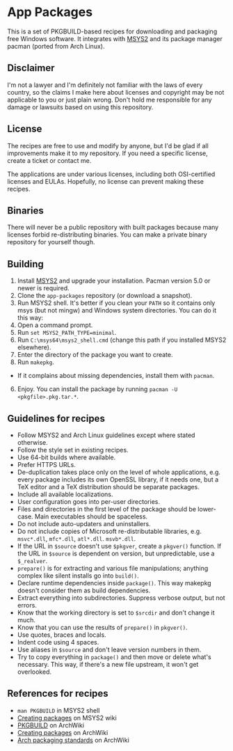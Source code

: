 App Packages
======================

This is a set of PKGBUILD-based recipes for downloading and packaging free Windows software. It integrates with [MSYS2](https://msys2.org) and its package manager pacman (ported from Arch Linux).

Disclaimer
----------

I'm not a lawyer and I'm definitely not familiar with the laws of every country, so the claims I make here about licenses and copyright may be not applicable to you or just plain wrong. Don't hold me responsible for any damage or lawsuits based on using this repository.

License
-------

The recipes are free to use and modify by anyone, but I'd be glad if all improvements make it to my repository. If you need a specific license, create a ticket or contact me.

The applications are under various licenses, including both OSI-certified licenses and EULAs. Hopefully, no license can prevent making these recipes.

Binaries
--------

There will never be a public repository with built packages because many licenses forbid re-distributing binaries. You can make a private binary repository for yourself though.

Building
--------

1. Install [MSYS2](https://msys2.org) and upgrade your installation. Pacman version 5.0 or newer is required.
2. Clone the `app-packages` repository (or download a snapshot).
3. Run MSYS2 shell. It's better if you clean your `PATH` so it contains only msys (but not mingw) and Windows system directories. You can do it this way:
  1. Open a command prompt.
  2. Run `set MSYS2_PATH_TYPE=minimal`.
  3. Run `C:\msys64\msys2_shell.cmd` (change this path if you installed MSYS2 elsewhere).
4. Enter the directory of the package you want to create.
5. Run `makepkg`.
  - If it complains about missing dependencies, install them with `pacman`.
6. Enjoy. You can install the package by running `pacman -U <pkgfile>.pkg.tar.*`.

Guidelines for recipes
----------------------

- Follow MSYS2 and Arch Linux guidelines except where stated otherwise.
- Follow the style set in existing recipes.
- Use 64-bit builds where available.
- Prefer HTTPS URLs.
- De-duplication takes place only on the level of whole applications, e.g. every package includes its own OpenSSL library, if it needs one, but a TeX editor and a TeX distribution should be separate packages.
- Include all available localizations.
- User configuration goes into per-user directories.
- Files and directories in the first level of the package should be lower-case. Main executables should be spaceless.
- Do not include auto-updaters and uninstallers.
- Do not include copies of Microsoft re-distributable libraries, e.g. `msvc*.dll`, `mfc*.dll`, `atl*.dll`. `msvb*.dll`.
- If the URL in `$source` doesn't use `$pkgver`, create a `pkgver()` function. If the URL in `$source` is dependent on version, but unpredictable, use a `$_realver`.
- `prepare()` is for extracting and various file manipulations; anything complex like silent installs go into `build()`.
- Declare runtime dependencies inside `package()`. This way makepkg doesn't consider them as build dependencies.
- Extract everything into subdirectories. Suppress verbose output, but not errors.
- Know that the working directory is set to `$srcdir` and don't change it much.
- Know that you can use the results of `prepare()` in `pkgver()`.
- Use quotes, braces and locals.
- Indent code using 4 spaces.
- Use aliases in `$source` and don't leave version numbers in them.
- Try to copy everything in `package()` and then move or delete what's necessary. This way, if there's a new file upstream, it won't get overlooked.

References for recipes
----------------------

- `man PKGBUILD` in MSYS2 shell
- [Creating packages](https://github.com/msys2/msys2/wiki/Creating-packages) on MSYS2 wiki
- [PKGBUILD](https://wiki.archlinux.org/index.php/PKGBUILD) on ArchWiki
- [Creating packages](https://wiki.archlinux.org/index.php/Creating_packages) on ArchWiki
- [Arch packaging standards](https://wiki.archlinux.org/index.php/Arch_packaging_standards) on ArchWiki
